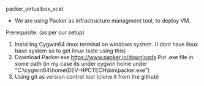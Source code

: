 packer_virtualbox_xcat

- We are using Packer as infrastructure managment tool, to deploy VM. 

Prerequisite: (as per our setup)

1. Installing Cygwin64 linux terminal on windows system. (I dont have linux base system so to get linux taste using this)
2. Download Packer.exe https://www.packer.io/downloads
   Put .exe file in some path (in my case its under cygwin home under "C:\cygwin64\home\DEV-HPCTECH\bin\packer.exe")
3. Using git as version control tool (clone it from the github)



